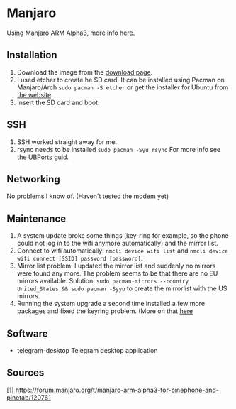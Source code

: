 # Manjaro
Using Manjaro ARM Alpha3, more info [here](https://forum.manjaro.org/t/manjaro-arm-alpha3-for-pinephone-and-pinetab/120761).

## Installation
1. Download the image from the [download page](https://osdn.net/projects/manjaro-arm/storage/pinephone/plasma-mobile/alpha3/). 
2. I used etcher to create he SD card. It can be installed using Pacman on Manjaro/Arch `sudo pacman -S etcher` or get the installer for Ubuntu from [the website](https://www.balena.io/etcher/).
3. Insert the SD card and boot.

## SSH
1. SSH worked straight away for me.
2. rsync needs to be installed `sudo pacman -Syu rsync`
For more info see the [UBPorts](https://github.com/Oleffa/pinephone-guides/blob/master/UBPorts.md) guid.

## Networking
No problems I know of. (Haven't tested the modem yet)

## Maintenance
1. A system update broke some things (key-ring for example, so the phone could not log in to the wifi anymore automatically) and the mirror list.
2. Connect to wifi automatically: `nmcli device wifi list` and `nmcli device wifi connect [SSID] password [password]`.
3. Mirror list problem: I updated the mirror list and suddenly no mirrors were found any more. The problem seems to be that there are no EU mirrors available.
Solution: `sudo pacman-mirrors --country United_States && sudo pacman -Syyu` to create the mirrorlist with the US mirrors.
4. Running the system upgrade a second time installed a few more packages and fixed the keyring problem. (More on that [here](https://forum.manjaro.org/t/how-to-solve-keyring-issues-in-manjaro/4020)

## Software
- telegram-desktop Telegram desktop application

## Sources
[1] https://forum.manjaro.org/t/manjaro-arm-alpha3-for-pinephone-and-pinetab/120761

